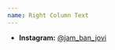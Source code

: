 ```yaml
---
name: Right Column Text
---
```


- **Instagram:** [@jam_ban_jovi](https://www.instagram.com/jam_ban_jovi)
